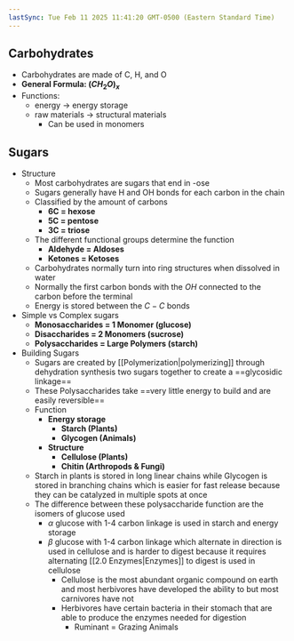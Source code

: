 ```yaml
---
lastSync: Tue Feb 11 2025 11:41:20 GMT-0500 (Eastern Standard Time)
---
```

## Carbohydrates
- Carbohydrates are made of C, H, and O
- **General Formula: $(CH_{2}O)_{x}$**
- Functions:
	- energy $\rightarrow$ energy storage
	- raw materials $\rightarrow$ structural materials
		- Can be used in monomers
## Sugars
- Structure
	- Most carbohydrates are sugars that end in -ose
	- Sugars generally have H and OH bonds for each carbon in the chain
	- Classified by the amount of carbons
		- **6C = hexose**
		- **5C = pentose**
		- **3C = triose**
	- The different functional groups determine the function
		- **Aldehyde = Aldoses**
		- **Ketones = Ketoses**
	- Carbohydrates normally turn into ring structures when dissolved in water
	- Normally the first carbon bonds with the $OH$ connected to the carbon before the terminal
	- Energy is stored between the $C-C$ bonds
- Simple vs Complex sugars
	- **Monosaccharides = 1 Monomer (glucose)**
	- **Disaccharides = 2 Monomers (sucrose)**
	- **Polysaccharides = Large Polymers (starch)**
- Building Sugars
	- Sugars are created by [[Polymerization|polymerizing]] through dehydration synthesis two sugars together to create a ==glycosidic linkage==
	- These Polysaccharides take ==very little energy to build and are easily reversible==
	- Function
		- **Energy storage**
			- **Starch (Plants)**
			- **Glycogen (Animals)**
		- **Structure**
			- **Cellulose (Plants)**
			- **Chitin (Arthropods & Fungi)**
	- Starch in plants is stored in long linear chains while Glycogen is stored in branching chains which is easier for fast release because they can be catalyzed in multiple spots at once
	- The difference between these polysaccharide function are the isomers of glucose used
		- $\alpha$ glucose with 1-4 carbon linkage is used in starch and energy storage
		- $\beta$ glucose with 1-4 carbon linkage which alternate in direction is used in cellulose and is harder to digest because it requires alternating [[2.0 Enzymes|Enzymes]] to digest is used in cellulose
			- Cellulose is the most abundant organic compound on earth and most herbivores have developed the ability to but most carnivores have not
			- Herbivores have certain bacteria in their stomach that are able to produce the enzymes needed for digestion
				- Ruminant = Grazing Animals